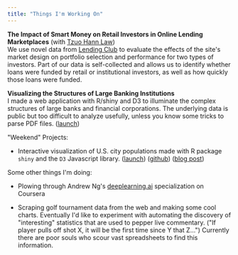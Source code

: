```yaml
---
title: "Things I'm Working On"
---
```



**The Impact of Smart Money on Retail Investors in Online Lending Marketplaces** (with [Tzuo Hann Law](http://www.tzuohann.com))  
We use novel data from [Lending Club](https://en.wikipedia.org/wiki/Lending_Club) to evaluate the effects of the site's market design on portfolio selection and performance for two types of investors. Part of our data is self-collected and allows us to identify whether loans were funded by retail or institutional investors, as well as how quickly those loans were funded.

**Visualizing the Structures of Large Banking Institutions**  
I made a web application with R/shiny and D3 to illuminate the complex structures of large banks and financial corporations. The underlying data is public but too difficult to analyze usefully, unless you know some tricks to parse PDF files. ([launch](https://sirallen.shinyapps.io/nicStructure))

"Weekend" Projects:

* Interactive visualization of U.S. city populations made with R package `shiny` and the `D3` Javascript library. ([launch](https://sirallen.shinyapps.io/CityTraj/)) ([github](https://github.com/sirallen/population-trajectories)) ([blog post](https://sirallen.name/blog/population-growth-trajectories-cities/))

Some other things I'm doing:

* Plowing through Andrew Ng's [deeplearning.ai](https://www.deeplearning.ai) specialization on Coursera

* Scraping golf tournament data from the web and making some cool charts. Eventually I'd like to experiment with automating the discovery of "interesting" statistics that are used to pepper live commentary. ("If player pulls off shot X, it will be the first time since Y that Z...") Currently there are poor souls who scour vast spreadsheets to find this information.

